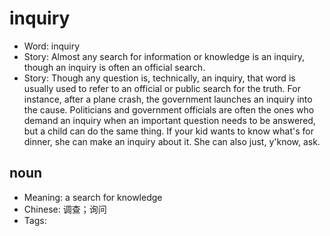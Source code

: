 # inquiry

- Word: inquiry
- Story: Almost any search for information or knowledge is an inquiry, though an inquiry is often an official search.
- Story: Though any question is, technically, an inquiry, that word is usually used to refer to an official or public search for the truth. For instance, after a plane crash, the government launches an inquiry into the cause. Politicians and government officials are often the ones who demand an inquiry when an important question needs to be answered, but a child can do the same thing. If your kid wants to know what's for dinner, she can make an inquiry about it. She can also just, y'know, ask.

## noun

- Meaning: a search for knowledge
- Chinese: 调查；询问
- Tags: 

